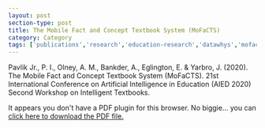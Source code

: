 ```yaml
---
layout: post
section-type: post
title: The Mobile Fact and Concept Textbook System (MoFaCTS)
category: Category
tags: ['publications','research','education-research','datawhys','mofacts','ldi','braintrust','conference-regular','discourse', 'nlp']
---
```


Pavlik Jr., P. I., Olney, A. M., Bankder, A., Eglington, E. & Yarbro, J. (2020). The Mobile Fact and Concept Textbook System (MoFaCTS). 21st International Conference on Artificial Intelligence in Education (AIED 2020) Second Workshop on Intelligent Textbooks.

<object data="http://blogs.memphis.edu/aolney/files/2020/07/Pavlik2020-aied-intelligent-textbook.pdf" type="application/pdf" width="100%" height="600px">
 
  <p>It appears you don't have a PDF plugin for this browser.
  No biggie... you can <a href="http://blogs.memphis.edu/aolney/files/2020/07/Pavlik2020-aied-intelligent-textbook.pdf">click here to
  download the PDF file.</a></p>
  
</object>
